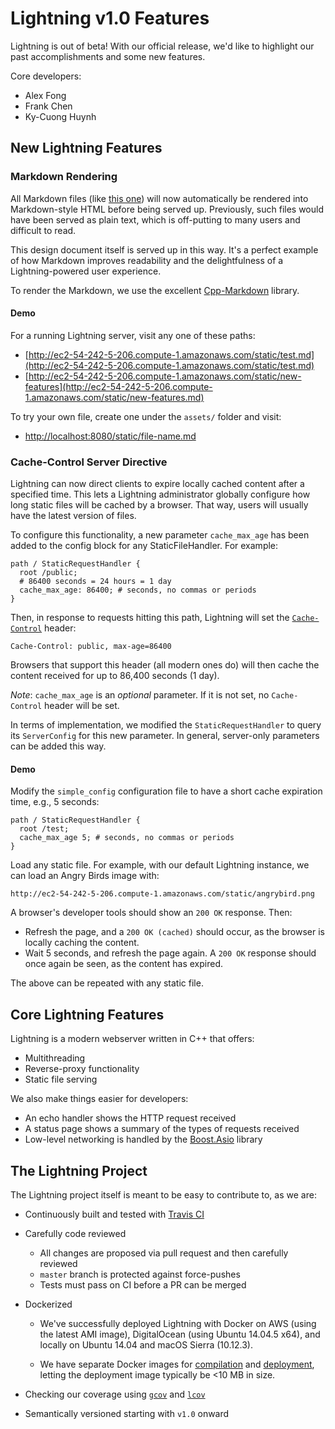 # Lightning v1.0 Features

Lightning is out of beta! With our official release, we'd like
to highlight our past accomplishments and some new features.

Core developers: 

* Alex Fong
* Frank Chen
* Ky-Cuong Huynh


## New Lightning Features

### Markdown Rendering

All Markdown files (like [this one](https://github.com/UCLA-CS130/Mr.-Robot-et-al./blob/e34b0fcb693a28f48e4270a6f0e38967f05a3b65/test/test.md))
will now automatically be rendered into Markdown-style HTML before being 
served up. Previously, such files would have been served as plain text, 
which is off-putting to many users and difficult to read.

This design document itself is served up in this way. It's a perfect example of
how Markdown improves readability and the delightfulness of a Lightning-powered
user experience.

To render the Markdown, we use the excellent [Cpp-Markdown](https://github.com/KyCodeHuynh/Cpp-Markdown) library.


#### Demo

For a running Lightning server, visit any one of these paths: 

* [http://ec2-54-242-5-206.compute-1.amazonaws.com/static/test.md](http://ec2-54-242-5-206.compute-1.amazonaws.com/static/test.md)
* [http://ec2-54-242-5-206.compute-1.amazonaws.com/static/new-features](http://ec2-54-242-5-206.compute-1.amazonaws.com/static/new-features.md)

To try your own file, create one under the `assets/` folder
and visit: 

* [http://localhost:8080/static/file-name.md](http://localhost:8080/static/file-name)


### Cache-Control Server Directive

Lightning can now direct clients to expire locally cached content 
after a specified time. This lets a Lightning administrator globally
configure how long static files will be cached by a browser. That way, 
users will usually have the latest version of files.

To configure this functionality, a new parameter `cache_max_age` has been added to the config
block for any StaticFileHandler. For example:

    path / StaticRequestHandler {
      root /public;
      # 86400 seconds = 24 hours = 1 day
      cache_max_age: 86400; # seconds, no commas or periods
    }

Then, in response to requests hitting this path, Lightning will set
the [`Cache-Control`](https://developer.mozilla.org/en-US/docs/Web/HTTP/Headers/Cache-Control) header: 

    Cache-Control: public, max-age=86400

Browsers that support this header (all modern ones do) will then cache the content received for up to 86,400 seconds (1 day).

*Note*: `cache_max_age` is an *optional* parameter. If it is not set, no 
`Cache-Control` header will be set. 

In terms of implementation, we modified the `StaticRequestHandler`
to query its `ServerConfig` for this new parameter. In general, server-only
parameters can be added this way.


#### Demo

Modify the `simple_config` configuration file to have a short cache
expiration time, e.g., 5 seconds: 

    path / StaticRequestHandler {
      root /test;
      cache_max_age 5; # seconds, no commas or periods
    }

Load any static file. For example, with our default Lightning instance, 
we can load an Angry Birds image with: 

    http://ec2-54-242-5-206.compute-1.amazonaws.com/static/angrybird.png

A browser's developer tools should show an `200 OK` response. Then: 

* Refresh the page, and a `200 OK (cached)` should occur, as the browser is
  locally caching the content.
* Wait 5 seconds, and refresh the page again. A `200 OK` response should once
  again be seen, as the content has expired.

The above can be repeated with any static file.


## Core Lightning Features

Lightning is a modern webserver written in C++ that offers:

* Multithreading
* Reverse-proxy functionality
* Static file serving

We also make things easier for developers: 

* An echo handler shows the HTTP request received
* A status page shows a summary of the types of requests received 
* Low-level networking is handled by the [Boost.Asio](http://www.boost.org/doc/libs/1_63_0/doc/html/boost_asio.html) library


## The Lightning Project

The Lightning project itself is meant to be easy to 
contribute to, as we are:

* Continuously built and tested with [Travis CI](https://travis-ci.org/)

* Carefully code reviewed
    - All changes are proposed via pull request and then carefully reviewed
    - `master` branch is protected against force-pushes
    - Tests must pass on CI before a PR can be merged

* Dockerized
    - We've successfully deployed Lightning with Docker on AWS (using the
      latest AMI image), DigitalOcean (using Ubuntu 14.04.5 x64), and locally
      on Ubuntu 14.04 and macOS Sierra (10.12.3).

    - We have separate Docker images for [compilation](https://github.com/UCLA-CS130/Mr.-Robot-et-al./blob/e34b0fcb693a28f48e4270a6f0e38967f05a3b65/Dockerfile) and [deployment](https://github.com/UCLA-CS130/Mr.-Robot-et-al./blob/e34b0fcb693a28f48e4270a6f0e38967f05a3b65/Dockerfile.run), 
      letting the deployment image typically be <10 MB in size.

* Checking our coverage using [`gcov`](https://gcc.gnu.org/onlinedocs/gcc/Gcov.html) and [`lcov`](https://github.com/linux-test-project/lcov)

* Semantically versioned starting with `v1.0` onward



